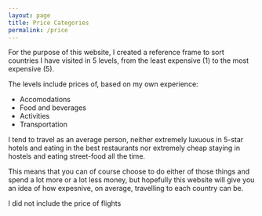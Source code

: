 ```yaml
---
layout: page
title: Price Categories
permalink: /price
---
```


For the purpose of this website, I created a reference frame to sort countries I have visited in 5 levels, from the least expensive (1) to the most expensive (5).

The levels include prices of, based on my own experience:
- Accomodations
- Food and beverages
- Activities
- Transportation

I tend to travel as an average person, neither extremely luxuous in 5-star hotels and eating in the best restaurants nor extremely cheap staying in hostels and eating street-food all the time.  

This means that you can of course choose to do either of those things and spend a lot more or a lot less money, but hopefully this website will give you an idea of how expesnive, on average, travelling to each country can be.

I did not include the price of flights